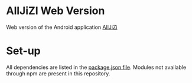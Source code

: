 # AllJiZI Web Version

Web version of the Android application [AllJiZi](https://play.google.com/store/apps/details?id=com.allforkanjis.hankanji&hl=en)

# Set-up
All dependencies are listed in the [package.json file](package.json). Modules not available through npm are present in this repository.
